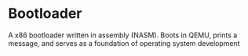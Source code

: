 # Bootloader
A x86 bootloader written in assembly (NASM). Boots in QEMU, prints a message, and serves as a foundation of operating system development 
